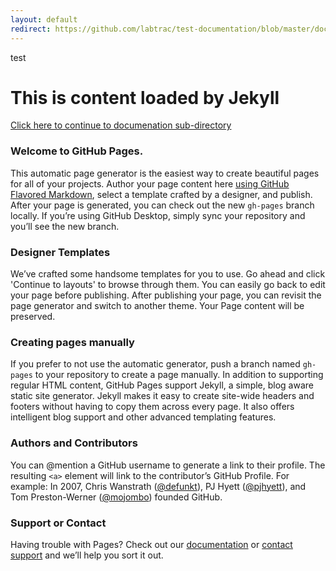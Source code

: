 ```yaml
---
layout: default
redirect: https://github.com/labtrac/test-documentation/blob/master/documentation/index.md
---
```

test

<h1>This is content loaded by Jekyll</h1>

<a href="documentation">Click here to continue to documenation sub-directory</a>

<h3>
<a id="welcome-to-github-pages" class="anchor" href="#welcome-to-github-pages" aria-hidden="true"><span aria-hidden="true" class="octicon octicon-link"></span></a>Welcome to GitHub Pages.</h3>

<p>This automatic page generator is the easiest way to create beautiful pages for all of your projects. Author your page content here <a href="https://guides.github.com/features/mastering-markdown/">using GitHub Flavored Markdown</a>, select a template crafted by a designer, and publish. After your page is generated, you can check out the new <code>gh-pages</code> branch locally. If you’re using GitHub Desktop, simply sync your repository and you’ll see the new branch.</p>

<h3>
<a id="designer-templates" class="anchor" href="#designer-templates" aria-hidden="true"><span aria-hidden="true" class="octicon octicon-link"></span></a>Designer Templates</h3>

<p>We’ve crafted some handsome templates for you to use. Go ahead and click 'Continue to layouts' to browse through them. You can easily go back to edit your page before publishing. After publishing your page, you can revisit the page generator and switch to another theme. Your Page content will be preserved.</p>

<h3>
<a id="creating-pages-manually" class="anchor" href="#creating-pages-manually" aria-hidden="true"><span aria-hidden="true" class="octicon octicon-link"></span></a>Creating pages manually</h3>

<p>If you prefer to not use the automatic generator, push a branch named <code>gh-pages</code> to your repository to create a page manually. In addition to supporting regular HTML content, GitHub Pages support Jekyll, a simple, blog aware static site generator. Jekyll makes it easy to create site-wide headers and footers without having to copy them across every page. It also offers intelligent blog support and other advanced templating features.</p>

<h3>
<a id="authors-and-contributors" class="anchor" href="#authors-and-contributors" aria-hidden="true"><span aria-hidden="true" class="octicon octicon-link"></span></a>Authors and Contributors</h3>

<p>You can @mention a GitHub username to generate a link to their profile. The resulting <code>&lt;a&gt;</code> element will link to the contributor’s GitHub Profile. For example: In 2007, Chris Wanstrath (<a href="https://github.com/defunkt" class="user-mention">@defunkt</a>), PJ Hyett (<a href="https://github.com/pjhyett" class="user-mention">@pjhyett</a>), and Tom Preston-Werner (<a href="https://github.com/mojombo" class="user-mention">@mojombo</a>) founded GitHub.</p>

<h3>
<a id="support-or-contact" class="anchor" href="#support-or-contact" aria-hidden="true"><span aria-hidden="true" class="octicon octicon-link"></span></a>Support or Contact</h3>

<p>Having trouble with Pages? Check out our <a href="https://help.github.com/pages">documentation</a> or <a href="https://github.com/contact">contact support</a> and we’ll help you sort it out.</p>
     
